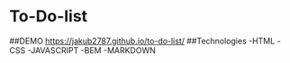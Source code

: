 # To-Do-list
##DEMO
https://jakub2787.github.io/to-do-list/
##Technologies
-HTML
-CSS
-JAVASCRIPT
-BEM
-MARKDOWN
